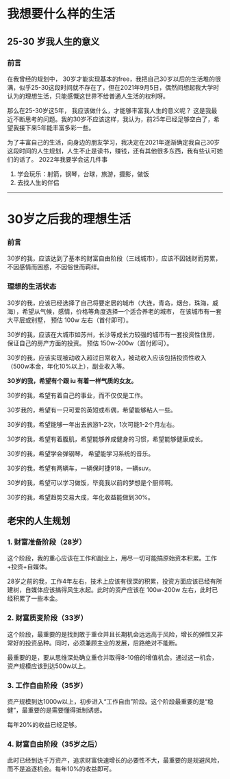# 我想要什么样的生活

## 25-30 岁我人生的意义

### 前言

在我曾经的规划中， 30岁才能实现基本的free，我把自己30岁以后的生活堆的很满，似乎25-30这段时间就不存在了，但在2021年9月5日，偶然间想起我大学时认为的理想生活，只能感慨这世界不给普通人生活的权利呀。

那么在25-30岁这5年， 我应该做什么，才能够丰富我人生的意义呢？ 这是我最近不断思考的问题。我的30岁不应该这样，我认为，前25年已经足够空白了，希望我接下来5年能丰富多彩一些。 

为了丰富自己的生活，向身边的朋友学习，我决定在2021年逐渐确定我自己30岁这段时间的人生规划，人生不止是读书，赚钱，还有其他很多东西，我有些认可她们的话了。 2022年我要学会这几件事

1. 学会玩乐：射箭，钢琴，台球，旅游，摄影，做饭
2. 去找人生的伴侣



---

# 30岁之后我的理想生活

### 前言

30岁的我，应该达到了基本的财富自由阶段（三线城市），应该不因钱财而劳累，不因感情而困惑，不因俗世而羁绊。

### 理想的生活状态

30岁的我，应该已经选择了自己将要定居的城市（大连，青岛，烟台，珠海，威海），希望从气候，感情，价格等角度选择一个适合养老的城市， 在该城市有一套大平层或别墅， 预估 100w 左右（首付即可）。

30岁的我，应该在大城市如苏州，长沙等成长力较强的城市有一套投资性住房，保证自己的房产方面的投资。 预估 150w-200w（首付即可）。

30岁的我，应该实现被动收入超过日常收入，被动收入应该包括投资性收入（500w本金，年化10%以上），副业收入等。 

**30岁的我，希望有个跟 iu 有着一样气质的女友。**

30岁的我，希望有着自己的事业，而不仅仅是工作。

30岁我的，希望有一只可爱的英短或布偶，希望能够粘人一些。

30岁的我，希望能够一年出去旅游1-2次，1次可能1-2个月左右。 

30岁的我，希望有着腹肌，希望能够养成健身的习惯，希望能够健康成长。

30岁的我，希望学会弹钢琴， 希望能学习系统的音乐。

30岁的我，希望有两辆车，一辆保时捷918，一辆suv。

30岁的我，希望可以学习做饭，毕竟我以前的梦想是个厨师啊。

30岁的我，希望趋势交易大成，年化收益能做到30%。



## 老宋的人生规划

### 1. 财富准备阶段（28岁）

这个阶段，我的重心应该在工作和副业上，用尽一切可能搞原始资本积累。工作+投资+自媒体。

28岁之前的我，工作4年左右，技术上应该有很深的积累，投资方面应该已经有所建树，自媒体应该搞得风生水起。此时的资产应该在 100w-200w 左右，此时已经积累了一些本金。

### 2. 财富质变阶段（33岁）

这个阶段，最重要的是找到敢于重仓并且长期机会远远高于风险，增长的弹性又非常好的投资品种。同时，必须兼顾主业的发展，后路绝对不能断。 

最重要的是，要从思维深处确立重仓并取得8-10倍的增值机会。通过这一机会，资产规模应该到达500w以上。

### 3. 工作自由阶段（35岁）

资产规模到达1000w以上，初步进入“工作自由”阶段。这个阶段最重要的是“稳健”，最重要的是需要懂得抵制诱惑。

每年20%的收益已经足够。

### 4. 财富自由阶段（35岁之后）

此时已经到达千万资产，追求财富快速增长的必要性不大，最重要的是规避风险，而不是追逐机会。每年10%的收益即可。







 

